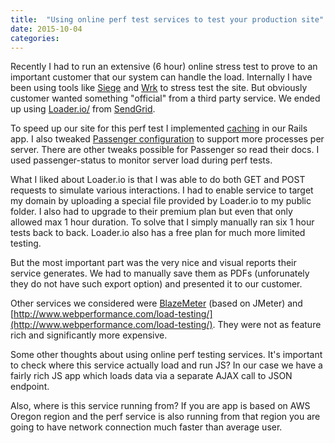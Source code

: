 ```yaml
---
title:  "Using online perf test services to test your production site"
date: 2015-10-04
categories:
---
```


Recently I had to run an extensive (6 hour) online stress test to prove to an important customer that our system can handle the load.  Internally I have been using tools like [Siege](https://www.joedog.org/siege-home/) and [Wrk](https://github.com/wg/wrk) to stress test the site.  But obviously customer wanted something "official" from a third party service.  We ended up using [Loader.io/](http://loader.io/) from [SendGrid](https://sendgrid.com/).

To speed up our site for this perf test I implemented [caching](http://guides.rubyonrails.org/caching_with_rails.html) in our Rails app.  I also tweaked [Passenger configuration](https://www.phusionpassenger.com/library/config/nginx/reference/#passenger_max_pool_size) to support more processes per server.  There are other tweaks possible for Passenger so read their docs.  I used passenger-status to monitor server load during perf tests.  

What I liked about Loader.io is that I was able to do both GET and POST requests to simulate various interactions.  I had to enable service to target my domain by uploading a special file provided by Loader.io to my public folder.  I also had to upgrade to their premium plan but even that only allowed max 1 hour duration.  To solve that I simply manually ran six 1 hour tests back to back.  Loader.io also has a free plan for much more limited testing.  

But the most important part was the very nice and visual reports their service generates.  We had to manually save them as PDFs (unforunately they do not have such export option) and presented it to our customer.  

Other services we considered were [BlazeMeter](https://blazemeter.com/) (based on JMeter) and [http://www.webperformance.com/load-testing/](http://www.webperformance.com/load-testing/).  They were not as feature rich and significantly more expensive.  

Some other thoughts about using online perf testing services.  It's important to check where this service actually load and run JS?  In our case we have a fairly rich JS app which loads data via a separate AJAX call to JSON endpoint.  

Also, where is this service running from?  If you are app is based on AWS Oregon region and the perf service is also running from that region you are going to have network connection much faster than average user.  
